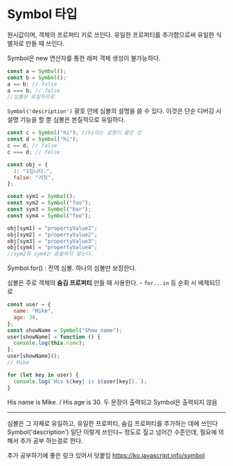 # Symbol 타입

원시값이며, 객체의 프로퍼티 키로 쓰인다. 유일한 프로퍼티를 추가함으로써 유일한 식별자로 만들 때 쓰인다.

Symbol은 new 연산자를 통한 래퍼 객체 생성이 불가능하다.

```js
const a = Symbol();
const b = Symbol();
a == b; // false
a === b; // false
//심볼은 유일하므로
```

`Symbol('description')`
괄호 안에 심볼의 설명을 쓸 수 있다. 이것은 단순 디버깅 시 설명 기능을 할 뿐 심볼은 본질적으로 유일하다.

```js
const c = Symbol("hi"); //hi라는 설명이 붙은 것
const d = Symbol("hi");
c == d; // false
c === d; // false
```

```js
const obj = {
  1: "1입니다.",
  false: "거짓",
};
```

```js
const sym1 = Symbol();
const sym2 = Symbol("foo");
const sym3 = Symbol("bar");
const sym4 = Symbol("foo");

obj[sym1] = "propertyValue1";
obj[sym2] = "propertyValue2";
obj[sym3] = "propertyValue3";
obj[sym4] = "propertyValue4";
//sym2와 sym4는 충돌하지 않는다.
```

Symbol.for() : 전역 심볼. 하나의 심볼만 보장한다.

심볼은 주로 객체의 **숨김 프로퍼티** 만들 때 사용한다. - `for...in` 등 순회 시 배제되므로

```js
const user = {
  name: "Mike",
  age: 30,
};
const showName = Symbol("Show name");
user[showName] = function () {
  console.log(this.name);
};
user[showName]();
// Mike

for (let key in user) {
  console.log(`His ${key} is ${user[key]}.`);
}
```

His name is Mike. / His age is 30. 두 문장이 출력되고 Symbol은 출력되지 않음

---

심볼은 그 자체로 유일하고, 유일한 프로퍼티, 숨김 프로퍼티를 추가하는 데에 쓰인다 Symbol('description')
일단 이렇게 쓰인다~ 정도로 짚고 넘어간 수준인데, 필요에 의해서 추가 공부 하는걸로 한다.

추가 공부하기에 좋은 링크 있어서 덧붙임
https://ko.javascript.info/symbol
